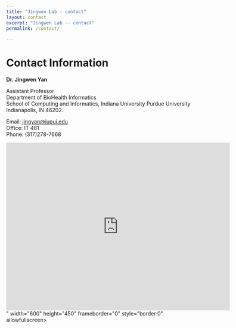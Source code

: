 ```yaml
---
title: "Jingwen Lab - contact"
layout: contact
excerpt: "Jingwen Lab -- contact"
permalink: /contact/

---
```


# Contact Information

**Dr. Jingwen Yan** 

Assistant Professor  
Department of BioHealth Informatics  
School of Computing and Informatics, Indiana University Purdue University Indianapolis, IN 46202. 


Email: jingyan@iupui.edu  
Office: IT 481   
Phone: (317)278-7668   

<iframe src="https://www.google.com/maps/embed?pb=!1m18!1m12!1m3!1d6132.6826089827555!2d-86.17757272318957!3d39.776895313350145!2m3!1f0!2f0!3f0!3m2!1i1024!2i768!4f13.1!3m3!1m2!1s0x886b50b62a230249%3A0x4c6d48e226095245!2sICTC%20Building!5e0!3m2!1sen!2sus!4v1647458267370!5m2!1sen!2sus" width="600" height="450" style="border:0;" allowfullscreen="" loading="lazy"></iframe>" width="600" height="450" frameborder="0" style="border:0" allowfullscreen></iframe>
